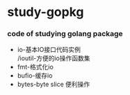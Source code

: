 # study-gopkg  
### code of studying golang package  
+ io-基本IO接口代码实例   
   /ioutil-方便的io操作函数集   
+ fmt-格式化io  
+ bufio-缓存io  
+ bytes-byte slice 便利操作

